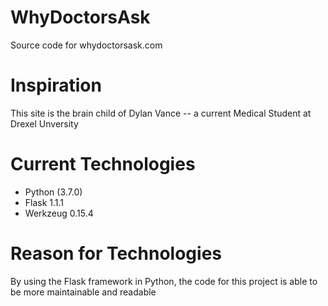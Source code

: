# WhyDoctorsAsk
Source code for whydoctorsask.com

# Inspiration
This site is the brain child of Dylan Vance -- a current Medical Student at Drexel Unversity

# Current Technologies
- Python (3.7.0)
- Flask 1.1.1
- Werkzeug 0.15.4

# Reason for Technologies
By using the Flask framework in Python, the code for this project is able to be more maintainable and readable

